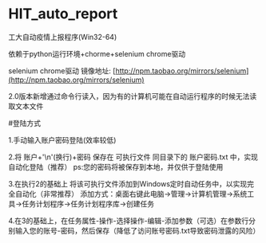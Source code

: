 # HIT_auto_report
工大自动疫情上报程序(Win32-64)

依赖于python运行环境+chorme+selenium chrome驱动

selenium chrome驱动 镜像地址: [http://npm.taobao.org/mirrors/selenium](http://npm.taobao.org/mirrors/selenium)

2.0版本新增通过命令行读入，因为有的计算机可能在自动运行程序的时候无法读取文本文件

#登陆方式

1.手动输入账户密码登陆(效率较低)

2.将 账户+'\n'(换行)+密码 保存在 可执行文件 同目录下的 账户密码.txt 中，实现自动化登陆（推荐） ps:您的密码将被保存到本地，并仅供于登陆使用

3.在执行2的基础上 将该可执行文件添加到Windows定时自动任务中，以实现完全自动化（非常推荐） 添加方式：桌面右键此电脑->管理->计算机管理->系统工具->任务计划程序->任务计划程序库->创建任务

4.在3的基础上，在任务属性-操作-选择操作-编辑-添加参数（可选）在参数行分别输入您的账号-密码，然后保存（降低了访问账号密码.txt导致密码泄露的风险）